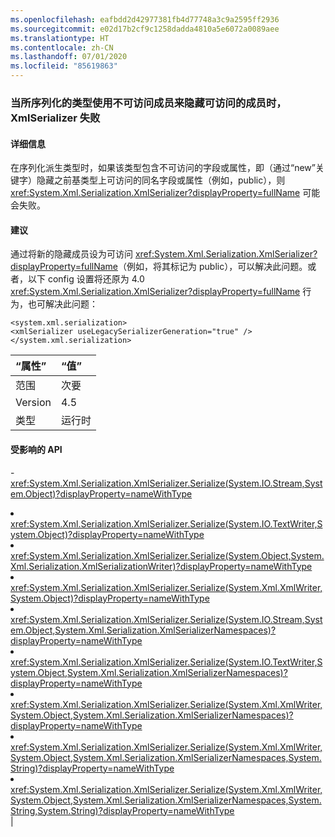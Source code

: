 ```yaml
---
ms.openlocfilehash: eafbdd2d42977381fb4d77748a3c9a2595ff2936
ms.sourcegitcommit: e02d17b2cf9c1258dadda4810a5e6072a0089aee
ms.translationtype: HT
ms.contentlocale: zh-CN
ms.lasthandoff: 07/01/2020
ms.locfileid: "85619863"
---
```

### <a name="xmlserializer-fails-while-serializing-a-type-that-hides-an-accessible-member-with-an-inaccessible-one"></a>当所序列化的类型使用不可访问成员来隐藏可访问的成员时，XmlSerializer 失败

#### <a name="details"></a>详细信息

在序列化派生类型时，如果该类型包含不可访问的字段或属性，即（通过“new”关键字）隐藏之前基类型上可访问的同名字段或属性（例如，public），则 <xref:System.Xml.Serialization.XmlSerializer?displayProperty=fullName> 可能会失败。

#### <a name="suggestion"></a>建议

通过将新的隐藏成员设为可访问 <xref:System.Xml.Serialization.XmlSerializer?displayProperty=fullName>（例如，将其标记为 public），可以解决此问题。或者，以下 config 设置将还原为 4.0 <xref:System.Xml.Serialization.XmlSerializer?displayProperty=fullName> 行为，也可解决此问题：<pre><code class="lang-xml">&lt;system.xml.serialization&gt;&#13;&#10;&lt;xmlSerializer useLegacySerializerGeneration=&quot;true&quot; /&gt;&#13;&#10;&lt;/system.xml.serialization&gt;&#13;&#10;</code></pre>

| “属性”    | “值”       |
|:--------|:------------|
| 范围   |次要|
|Version|4.5|
|类型|运行时

#### <a name="affected-apis"></a>受影响的 API

-<xref:System.Xml.Serialization.XmlSerializer.Serialize(System.IO.Stream,System.Object)?displayProperty=nameWithType></li><li><xref:System.Xml.Serialization.XmlSerializer.Serialize(System.IO.TextWriter,System.Object)?displayProperty=nameWithType></li><li><xref:System.Xml.Serialization.XmlSerializer.Serialize(System.Object,System.Xml.Serialization.XmlSerializationWriter)?displayProperty=nameWithType></li><li><xref:System.Xml.Serialization.XmlSerializer.Serialize(System.Xml.XmlWriter,System.Object)?displayProperty=nameWithType></li><li><xref:System.Xml.Serialization.XmlSerializer.Serialize(System.IO.Stream,System.Object,System.Xml.Serialization.XmlSerializerNamespaces)?displayProperty=nameWithType></li><li><xref:System.Xml.Serialization.XmlSerializer.Serialize(System.IO.TextWriter,System.Object,System.Xml.Serialization.XmlSerializerNamespaces)?displayProperty=nameWithType></li><li><xref:System.Xml.Serialization.XmlSerializer.Serialize(System.Xml.XmlWriter,System.Object,System.Xml.Serialization.XmlSerializerNamespaces)?displayProperty=nameWithType></li><li><xref:System.Xml.Serialization.XmlSerializer.Serialize(System.Xml.XmlWriter,System.Object,System.Xml.Serialization.XmlSerializerNamespaces,System.String)?displayProperty=nameWithType></li><li><xref:System.Xml.Serialization.XmlSerializer.Serialize(System.Xml.XmlWriter,System.Object,System.Xml.Serialization.XmlSerializerNamespaces,System.String,System.String)?displayProperty=nameWithType></li></ul>|
